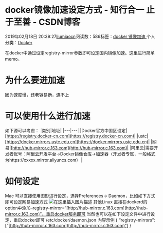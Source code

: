 
# docker镜像加速设定方式 - 知行合一 止于至善 - CSDN博客

2019年02月18日 20:39:27[liumiaocn](https://me.csdn.net/liumiaocn)阅读数：586标签：[docker																](https://so.csdn.net/so/search/s.do?q=docker&t=blog)[镜像加速																](https://so.csdn.net/so/search/s.do?q=镜像加速&t=blog)[
							](https://so.csdn.net/so/search/s.do?q=docker&t=blog)个人分类：[Docker																](https://blog.csdn.net/liumiaocn/article/category/6328276)



在docker中通过设定registry-mirror参数即可设定国内镜像加速。这里进行简单memo。
# 为什么要进加速
因为速度慢，还老容易断，连不上
# 可以使用什么进行加速
如下源可以考虑：
|类别|地址|
|---|---|
|Docker官方中国区设定|[https://registry.docker-cn.com](https://registry.docker-cn.com)|
|ustc|[https://docker.mirrors.ustc.edu.cn](https://docker.mirrors.ustc.edu.cn)|
|网易|[http://hub-mirror.c.163.com](http://hub-mirror.c.163.com)|
|阿里云|需要开发者账号：阿里云开发平台->Docker镜像仓库->加速器（开发者专属，一般格式为https://xxxxx.mirror.aliyuncs.com）|
# 如何设定
Mac
可以直接使用图形进行设定，选择Preferences-> Daemon，比如如下方式即可设定网易加速方式
![在这里插入图片描述](https://img-blog.csdnimg.cn/20190218112011979.png?x-oss-process=image/watermark,type_ZmFuZ3poZW5naGVpdGk,shadow_10,text_aHR0cHM6Ly9ibG9nLmNzZG4ubmV0L2xpdW1pYW9jbg==,size_16,color_FFFFFF,t_70)
其他Linux
直接在dockerd的option中添加–registry-mirror=“[http://hub-mirror.c.163.com](http://hub-mirror.c.163.com)”，重启docker服务即可
当然也可以在如下设定文件中进行设定，重启docker即可
/etc/docker/daemon.json
内容示例
{
“registry-mirrors”: [“[http://hub-mirror.c.163.com](http://hub-mirror.c.163.com)”]
}

